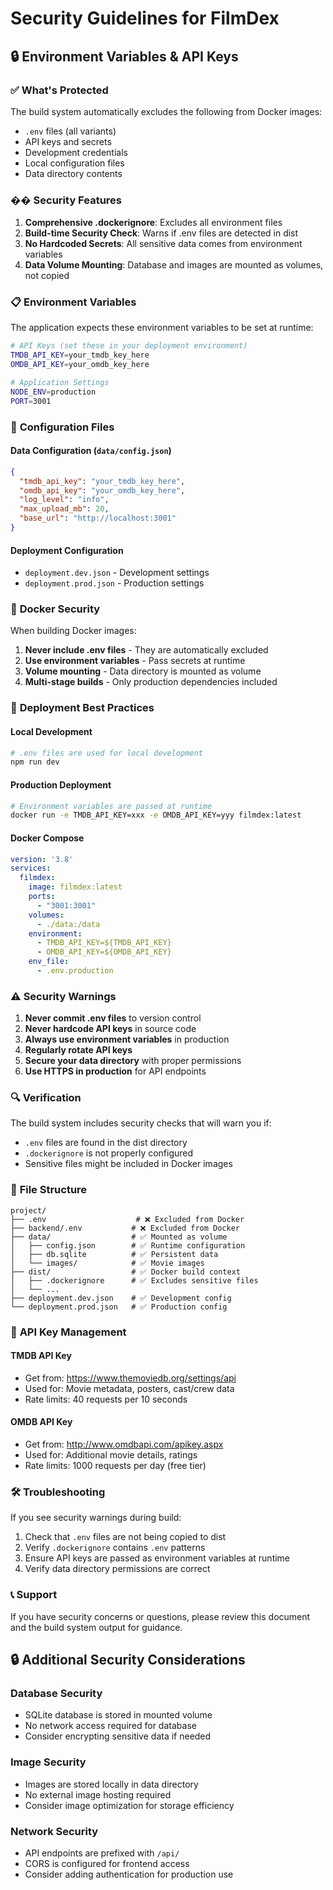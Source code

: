 # Security Guidelines for FilmDex

## 🔒 Environment Variables & API Keys

### ✅ **What's Protected**

The build system automatically excludes the following from Docker images:

- `.env` files (all variants)
- API keys and secrets
- Development credentials
- Local configuration files
- Data directory contents

### ��️ **Security Features**

1. **Comprehensive .dockerignore**: Excludes all environment files
2. **Build-time Security Check**: Warns if .env files are detected in dist
3. **No Hardcoded Secrets**: All sensitive data comes from environment variables
4. **Data Volume Mounting**: Database and images are mounted as volumes, not copied

### 📋 **Environment Variables**

The application expects these environment variables to be set at runtime:

```bash
# API Keys (set these in your deployment environment)
TMDB_API_KEY=your_tmdb_key_here
OMDB_API_KEY=your_omdb_key_here

# Application Settings
NODE_ENV=production
PORT=3001
```

### 🔧 **Configuration Files**

#### Data Configuration (`data/config.json`)
```json
{
  "tmdb_api_key": "your_tmdb_key_here",
  "omdb_api_key": "your_omdb_key_here",
  "log_level": "info",
  "max_upload_mb": 20,
  "base_url": "http://localhost:3001"
}
```

#### Deployment Configuration
- `deployment.dev.json` - Development settings
- `deployment.prod.json` - Production settings

### 🐳 **Docker Security**

When building Docker images:

1. **Never include .env files** - They are automatically excluded
2. **Use environment variables** - Pass secrets at runtime
3. **Volume mounting** - Data directory is mounted as volume
4. **Multi-stage builds** - Only production dependencies included

### 🚀 **Deployment Best Practices**

#### Local Development
```bash
# .env files are used for local development
npm run dev
```

#### Production Deployment
```bash
# Environment variables are passed at runtime
docker run -e TMDB_API_KEY=xxx -e OMDB_API_KEY=yyy filmdex:latest
```

#### Docker Compose
```yaml
version: '3.8'
services:
  filmdex:
    image: filmdex:latest
    ports:
      - "3001:3001"
    volumes:
      - ./data:/data
    environment:
      - TMDB_API_KEY=${TMDB_API_KEY}
      - OMDB_API_KEY=${OMDB_API_KEY}
    env_file:
      - .env.production
```

### ⚠️ **Security Warnings**

1. **Never commit .env files** to version control
2. **Never hardcode API keys** in source code
3. **Always use environment variables** in production
4. **Regularly rotate API keys**
5. **Secure your data directory** with proper permissions
6. **Use HTTPS in production** for API endpoints

### 🔍 **Verification**

The build system includes security checks that will warn you if:
- `.env` files are found in the dist directory
- `.dockerignore` is not properly configured
- Sensitive files might be included in Docker images

### 📁 **File Structure**

```
project/
├── .env                    # ❌ Excluded from Docker
├── backend/.env           # ❌ Excluded from Docker
├── data/                  # ✅ Mounted as volume
│   ├── config.json        # ✅ Runtime configuration
│   ├── db.sqlite          # ✅ Persistent data
│   └── images/            # ✅ Movie images
├── dist/                  # ✅ Docker build context
│   ├── .dockerignore      # ✅ Excludes sensitive files
│   └── ...
├── deployment.dev.json    # ✅ Development config
└── deployment.prod.json   # ✅ Production config
```

### 🔐 **API Key Management**

#### TMDB API Key
- Get from: https://www.themoviedb.org/settings/api
- Used for: Movie metadata, posters, cast/crew data
- Rate limits: 40 requests per 10 seconds

#### OMDB API Key
- Get from: http://www.omdbapi.com/apikey.aspx
- Used for: Additional movie details, ratings
- Rate limits: 1000 requests per day (free tier)

### 🛠️ **Troubleshooting**

If you see security warnings during build:

1. Check that `.env` files are not being copied to dist
2. Verify `.dockerignore` contains `.env` patterns
3. Ensure API keys are passed as environment variables at runtime
4. Verify data directory permissions are correct

### 📞 **Support**

If you have security concerns or questions, please review this document and the build system output for guidance.

## 🔒 **Additional Security Considerations**

### Database Security
- SQLite database is stored in mounted volume
- No network access required for database
- Consider encrypting sensitive data if needed

### Image Security
- Images are stored locally in data directory
- No external image hosting required
- Consider image optimization for storage efficiency

### Network Security
- API endpoints are prefixed with `/api/`
- CORS is configured for frontend access
- Consider adding authentication for production use
